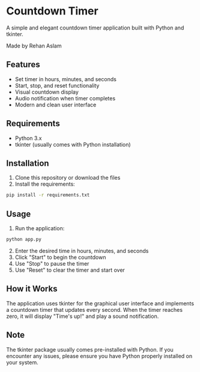# Countdown Timer

A simple and elegant countdown timer application built with Python and tkinter.

Made by Rehan Aslam

## Features

- Set timer in hours, minutes, and seconds
- Start, stop, and reset functionality
- Visual countdown display
- Audio notification when timer completes
- Modern and clean user interface

## Requirements

- Python 3.x
- tkinter (usually comes with Python installation)

## Installation

1. Clone this repository or download the files
2. Install the requirements:
```bash
pip install -r requirements.txt
```

## Usage

1. Run the application:
```bash
python app.py
```

2. Enter the desired time in hours, minutes, and seconds
3. Click "Start" to begin the countdown
4. Use "Stop" to pause the timer
5. Use "Reset" to clear the timer and start over

## How it Works

The application uses tkinter for the graphical user interface and implements a countdown timer that updates every second. When the timer reaches zero, it will display "Time's up!" and play a sound notification.

## Note

The tkinter package usually comes pre-installed with Python. If you encounter any issues, please ensure you have Python properly installed on your system. 
